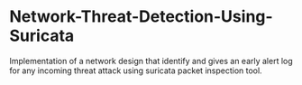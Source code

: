# Network-Threat-Detection-Using-Suricata
Implementation of a network design that identify and gives an early alert log for any incoming threat attack using suricata packet inspection tool.
